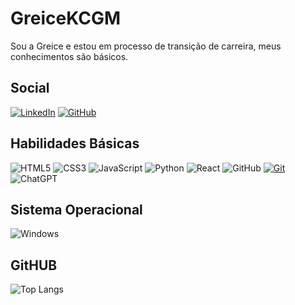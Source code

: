 # GreiceKCGM

Sou a Greice e estou em processo de transição de carreira, meus conhecimentos são básicos.

## Social

[![LinkedIn](https://img.shields.io/badge/LinkedIn-009?style=for-the-badge&logo=linkedin&logoColor=0E76A8)](https://www.linkedin.com/in/greicekellicgm/) [![GitHub](https://img.shields.io/badge/GitHub-009?style=for-the-badge&logo=github&logoColor=white)](https://github.com/GreiceKCGM)

## Habilidades Básicas

![HTML5](https://img.shields.io/badge/HTML5-009?style=for-the-badge&logo=html5) ![CSS3](https://img.shields.io/badge/CSS3-009?style=for-the-badge&logo=css3&logoColor=264CE4)
![JavaScript](https://img.shields.io/badge/JavaScript-009?style=for-the-badge&logo=javascript) ![Python](https://img.shields.io/badge/Python-009?style=for-the-badge&logo=python)
![React](https://img.shields.io/badge/React-009?style=for-the-badge&logo=react)
![GitHub](https://img.shields.io/badge/GitHub-009?style=for-the-badge&logo=github&logoColor=white) [![Git](https://img.shields.io/badge/Git-009?style=for-the-badge&logo=git&logoColor=E94D5F)](https://git-scm.com/doc)
![ChatGPT](https://img.shields.io/badge/chatGPT-009?style=for-the-badge&logo=openai&logoColor=white)

## Sistema Operacional

![Windows](https://img.shields.io/badge/Windows-009?style=for-the-badge&logo=windows&logoColor=2CA5E0)

## GitHUB

![Top Langs](https://github-readme-stats-git-masterrstaa-rickstaa.vercel.app/api/top-langs/?username=GreiceKCGM&bg_color=009&border_color=30A3DC&title_color=E94D5F&text_color=FFF)

